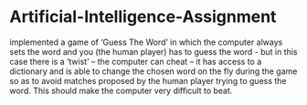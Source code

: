 # Artificial-Intelligence-Assignment

implemented a game of ‘Guess The Word’ in which the computer always sets the word and you (the human player) has to guess the word - but in this case there is a ‘twist’ – the computer can cheat – it has access to a dictionary and is able to change the chosen word on the fly during the game so as to avoid matches proposed by the human player trying to guess the word. This should make the computer very difficult to beat.
